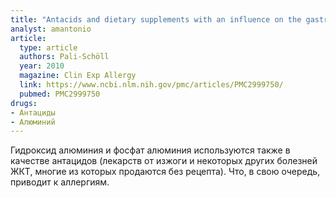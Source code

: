 ```yaml
---
title: "Antacids and dietary supplements with an influence on the gastric pH increase the risk for food sensitization"
analyst: amantonio
article:
  type: article
  authors: Pali-Schöll
  year: 2010
  magazine: Clin Exp Allergy
  link: https://www.ncbi.nlm.nih.gov/pmc/articles/PMC2999750/
  pubmed: PMC2999750
drugs:
- Антациды
- Алюминий
---
```


Гидроксид алюминия и фосфат алюминия используются также в качестве антацидов (лекарств от изжоги и некоторых других болезней ЖКТ, многие из которых продаются без рецепта). Что, в свою очередь, приводит к аллергиям.
